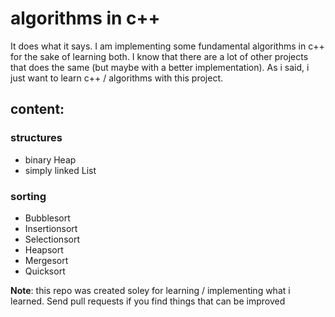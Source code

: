 # algorithms in c++

It does what it says. I am implementing some fundamental algorithms in c++ for
the sake of learning both. I know that there are a lot of other projects that
does the same (but maybe with a better implementation). As i said, i just want
to learn c++ / algorithms with this project.

## content:

### structures
- binary Heap
- simply linked List

### sorting
- Bubblesort
- Insertionsort
- Selectionsort
- Heapsort
- Mergesort
- Quicksort

__Note__: this repo was created soley for learning / implementing what i
learned. Send pull requests if you find things that can be improved
